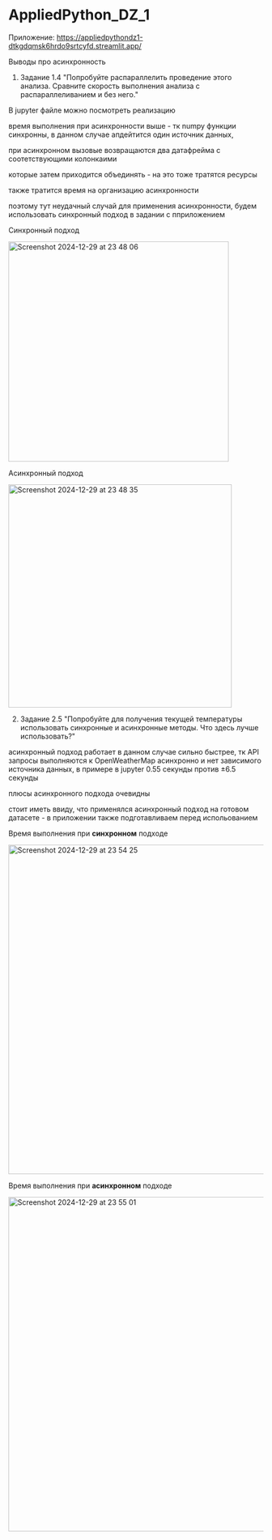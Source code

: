 # AppliedPython_DZ_1
Приложение: https://appliedpythondz1-dtkgdqmsk6hrdo9srtcyfd.streamlit.app/ 

Выводы про асинхронность 

1. Задание 1.4 "Попробуйте распараллелить проведение этого анализа. Сравните скорость выполнения анализа с распараллеливанием и без него."

В jupyter файле можно посмотреть реализацию

время выполнения при асинхронности выше - тк numpy функции синхронны, в данном случае апдейтится один источник данных,

при асинхронном вызовые возвращаются два датафрейма с соотетствующими колонкаими

которые затем приходится объединять - на это тоже тратятся ресурсы

также тратится время на организацию асинхронности

поэтому тут неудачный случай для применения асинхронности, будем использовать синхронный подход в задании с пприложением

Синхронный подход

<img width="435" alt="Screenshot 2024-12-29 at 23 48 06" src="https://github.com/user-attachments/assets/0290055c-78a6-4ed7-841a-5b04055fbcf1" />

Асинхронный подход

<img width="441" alt="Screenshot 2024-12-29 at 23 48 35" src="https://github.com/user-attachments/assets/b40aea06-5bbf-4b0e-b5f3-e625c647c6d2" />

2. Задание 2.5 "Попробуйте для получения текущей температуры использовать синхронные и асинхронные методы. Что здесь лучше использовать?"
   
асинхронный подход работает в данном случае сильно быстрее, тк API запросы выполняются к OpenWeatherMap асинхронно и нет зависимого источника данных, в примере в jupyter 0.55 секунды против ±6.5 секунды

плюсы асинхронного подхода очевидны

стоит иметь ввиду, что применялся асинхронный подход на готовом датасете - в приложении также подготавливаем перед испольованием

Время выполнения при **синхронном** подходе

<img width="651" alt="Screenshot 2024-12-29 at 23 54 25" src="https://github.com/user-attachments/assets/3e25e421-2eb9-4ff3-aa07-cf908d3a07cd" />

Время выполнения при **асинхронном** подходе

<img width="661" alt="Screenshot 2024-12-29 at 23 55 01" src="https://github.com/user-attachments/assets/8c05cbf6-a83e-4562-8a93-c63ef75c7170" />
